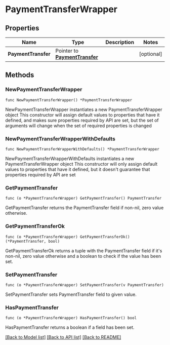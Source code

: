 # PaymentTransferWrapper

## Properties

Name | Type | Description | Notes
------------ | ------------- | ------------- | -------------
**PaymentTransfer** | Pointer to [**PaymentTransfer**](PaymentTransfer.md) |  | [optional] 

## Methods

### NewPaymentTransferWrapper

`func NewPaymentTransferWrapper() *PaymentTransferWrapper`

NewPaymentTransferWrapper instantiates a new PaymentTransferWrapper object
This constructor will assign default values to properties that have it defined,
and makes sure properties required by API are set, but the set of arguments
will change when the set of required properties is changed

### NewPaymentTransferWrapperWithDefaults

`func NewPaymentTransferWrapperWithDefaults() *PaymentTransferWrapper`

NewPaymentTransferWrapperWithDefaults instantiates a new PaymentTransferWrapper object
This constructor will only assign default values to properties that have it defined,
but it doesn't guarantee that properties required by API are set

### GetPaymentTransfer

`func (o *PaymentTransferWrapper) GetPaymentTransfer() PaymentTransfer`

GetPaymentTransfer returns the PaymentTransfer field if non-nil, zero value otherwise.

### GetPaymentTransferOk

`func (o *PaymentTransferWrapper) GetPaymentTransferOk() (*PaymentTransfer, bool)`

GetPaymentTransferOk returns a tuple with the PaymentTransfer field if it's non-nil, zero value otherwise
and a boolean to check if the value has been set.

### SetPaymentTransfer

`func (o *PaymentTransferWrapper) SetPaymentTransfer(v PaymentTransfer)`

SetPaymentTransfer sets PaymentTransfer field to given value.

### HasPaymentTransfer

`func (o *PaymentTransferWrapper) HasPaymentTransfer() bool`

HasPaymentTransfer returns a boolean if a field has been set.


[[Back to Model list]](../README.md#documentation-for-models) [[Back to API list]](../README.md#documentation-for-api-endpoints) [[Back to README]](../README.md)


